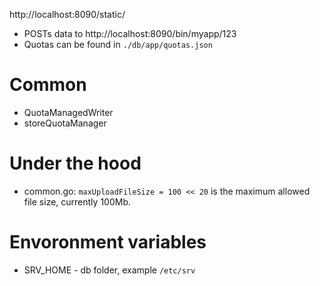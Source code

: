 http://localhost:8090/static/
- POSTs data to http://localhost:8090/bin/myapp/123
- Quotas can be found in `./db/app/quotas.json`

# Common
- QuotaManagedWriter
- storeQuotaManager

# Under the hood
- common.go: `maxUploadFileSize = 100 << 20` is the maximum allowed file size, currently 100Mb.

# Envoronment variables
- SRV_HOME - db folder, example `/etc/srv`
